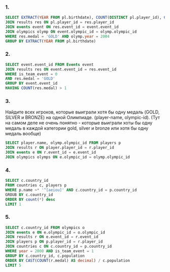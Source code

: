 ### 1.
 ```sql
 SELECT EXTRACT(YEAR FROM pl.birthdate), COUNT(DISTINCT pl.player_id), COUNT(res.medal) FROM players pl
 JOIN results res ON pl.player_id = res.player_id
 JOIN events event ON res.event_id = event.event_id
 JOIN olympics olymp ON event.olympic_id = olymp.olympic_id
 WHERE res.medal = 'GOLD' AND olymp.year = 2004
 GROUP BY EXTRACT(YEAR FROM pl.birthdate)
 ```

 ### 2.
 ```sql
 SELECT event.event_id FROM Events event
 JOIN results res ON event.event_id = res.event_id
 WHERE is_team_event = 0
 AND res.medal = 'GOLD'
 GROUP BY event.event_id
 HAVING COUNT(res.medal) > 1
 ```

 ### 3.
 Найдите всех игроков, которые выиграли хотя бы одну медаль (GOLD, SILVER и BRONZE) на одной Олимпиаде. (player-name, olympic-id).
 (Тут на самом деле не очень понятно - которые выиграли хоты бы одну медаль в каждой категории gold, silver и bronze или хотя бы одну медаль вообще)

 ```sql
SELECT player.name, olymp.olympic_id FROM players p
JOIN results r ON player.player_id = r.player_id
JOIN events e ON r.event_id = e.event_id
JOIN olympics olymps ON e.olympic_id = olymp.olympic_id
 ```

 ### 4.
 ```sql
SELECT c.country_id
FROM countries c, players p
WHERE p.name ~* '^[aeiou]' AND c.country_id = p.country_id
GROUB BY c.country_id
ORDER BY count(*) desc
LIMIT 1
 ```

 ### 5.
 ```sql
 SELECT c.country_id FROM olympics o
 JOIN events e ON e.olympic_id = o.olympic_id
 JOIN results r ON e.event_id = r.event_id
 JOIN players p ON p.player_id = r.player_id
 JOIN countries c ON c.country_id = p.country_id
 WHERE year = 2000 AND is_team_event = 1
 GROUP BY c.country_id, c.population
 ORDER BY CAST(COUNT(r.medal) AS decimal) / c.population
 LIMIT 5
 ```
